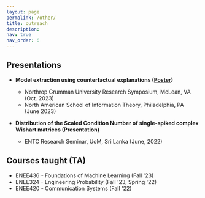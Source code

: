 ```yaml
---
layout: page
permalink: /other/
title: outreach
description:
nav: true
nav_order: 6
---
```


## Presentations
- **Model extraction using counterfactual explanations ([Poster](assets/pdf/presentations/NASIT_poster.pdf))**
    - Northrop Grumman University Research Symposium, McLean, VA (Oct. 2023)
    - North American School of Information Theory, Philadelphia, PA (June 2023)

- **Distribution of the Scaled Condition Number of single-spiked complex Wishart matrices (Presentation)**
    - ENTC Research Seminar, UoM, Sri Lanka (June, 2022)


## Courses taught (TA)
- ENEE436 - Foundations of Machine Learning (Fall '23)
- ENEE324 - Engineering Probability (Fall '23, Spring '22)
- ENEE420 - Communication Systems (Fall '22)